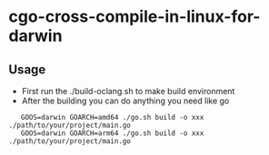 # cgo-cross-compile-in-linux-for-darwin

## Usage

- First run the ./build-oclang.sh to make build environment
- After the building you can do anything you need like go

```
   GOOS=darwin GOARCH=amd64 ./go.sh build -o xxx ./path/to/your/project/main.go
   GOOS=darwin GOARCH=arm64 ./go.sh build -o xxx ./path/to/your/project/main.go
```
